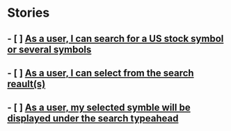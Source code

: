# Stories

## - [ ] [As a user, I can search for a US stock symbol or several symbols](../tasks/symbol-typeahead.md)

## - [ ] [As a user, I can select from the search reault(s)](../tasks/select-search-result.md)

## - [ ] [As a user, my selected symble will be displayed under the search typeahead](../tasks/preserve-search-result.md)
